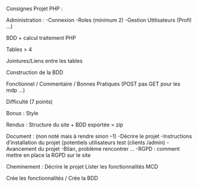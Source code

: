 
Consignes Projet PHP :

Administration : 
-Connexion
-Roles (minimum 2) 
-Gestion Uttlisateurs (Profil …) 

BDD + calcul traitement PHP 

Tables > 4 

Jointures/Liens entre les tables 

Construction de la BDD 

Fonctionnel / Commentaire / Bonnes Pratiques (POST pas GET pour les mdp ...) 

Difficulté (7 points)
 
Bonus : Style

Rendus : 
Structure du site + BDD exportée = zip 

Document : (non noté mais à rendre sinon –1) 
-Décrire le projet
-Instructions d’installation du projet (potentiels utilisateurs test (clients /admin)
-Avancement du projet
-Bilan, problème rencontrer … 
-RGPD : comment mettre en place la RGPD sur le site 

Cheminement :
Décrire le projet
Lister les fonctionnalités 
MCD 

Crée les fonctionnalités / Crée la BDD